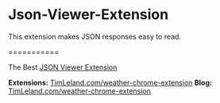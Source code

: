 # Json-Viewer-Extension

This extension makes JSON responses easy to read.

===========

The Best [JSON Viewer Extension](https://timleland.com/json-viewer-extension/)

**Extensions:** [TimLeland.com/weather-chrome-extension](http://timleland.com/extensions)
**Blog:** [TimLeland.com/weather-chrome-extension](http://timleland.com/)
